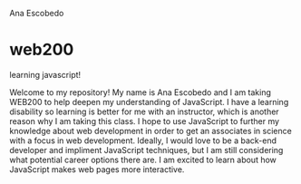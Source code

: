 Ana Escobedo
# web200
learning javascript!

Welcome to my repository! My name is Ana Escobedo and I am taking WEB200 to help deepen my understanding of JavaScript. I have a learning disability so learning is better for me with an instructor, which is another reason why I am taking this class. I hope to use JavaScript to further my knowledge about web development in order to get an associates in science with a focus in web development. Ideally, I would love to be a back-end developer and impliment JavaScript techniques, but I am still considering what potential career options there are. I am excited to learn about how JavaScript makes web pages more interactive. 

